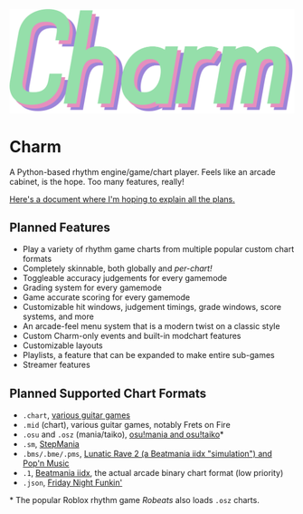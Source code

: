 ![Charm logo.](charmtests/data/images/logo.png)

# Charm
A Python-based rhythm engine/game/chart player. Feels like an arcade cabinet, is the hope. Too many features, really!

[Here's a document where I'm hoping to explain all the plans.](https://docs.google.com/document/d/1JfsRuEYCpUTLfjpQqJkV-hqcwWflekKcPTvy2IGboyc/edit?usp=sharing)

## Planned Features
* Play a variety of rhythm game charts from multiple popular custom chart formats
* Completely skinnable, both globally and *per-chart!*
* Toggleable accuracy judgements for every gamemode
* Grading system for every gamemode
* Game accurate scoring for every gamemode
* Customizable hit windows, judgement timings, grade windows, score systems, and more
* An arcade-feel menu system that is a modern twist on a classic style
* Custom Charm-only events and built-in modchart features
* Customizable layouts
* Playlists, a feature that can be expanded to make entire sub-games
* Streamer features

## Planned Supported Chart Formats

* `.chart`, [various guitar games](https://docs.google.com/document/d/1v2v0U-9HQ5qHeccpExDOLJ5CMPZZ3QytPmAG5WF0Kzs/edit) 
* `.mid` (chart), various guitar games, notably Frets on Fire
* `.osu` and `.osz` (mania/taiko), [osu!mania and osu!taiko](https://osu.ppy.sh/wiki/en/osu%21_File_Formats)\*
* `.sm`, [StepMania](https://strategywiki.org/wiki/StepMania/Creating_songs)
* `.bms/.bme/.pms`, [Lunatic Rave 2 (a Beatmania iidx "simulation") and Pop'n Music](https://github.com/BMS-Community/resources#bms-creation)
* `.1`, [Beatmania iidx](https://github.com/SaxxonPike/rhythm-game-formats/blob/master/iidx/1.md), the actual arcade binary chart format (low priority)
* `.json`, [Friday Night Funkin'](https://github.com/ninjamuffin99/Funkin/blob/master/source/ChartParser.hx)

\* The popular Roblox rhythm game *Robeats* also loads `.osz` charts.

